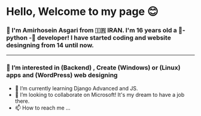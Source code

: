 <head>
  <link href="style.css" rel="stylesheet">
</head>

<h1>Hello, Welcome to my page 😊</h1>
<h3>👋 I'm Amirhosein Asgari from 🇮🇷 IRAN. I'm 16 years old a 🐍- python -🐍 developer! I have started coding and website desingning from 14 until now.</h3>
<hr>
<h3>👀 I’m interested in (Backend)	, Create (Windows) or (Linux) apps and (WordPress) web designing</h3>

- 🌱 I’m currently learning Django Advanced and JS. 
- 💞️ I’m looking to collaborate on Microsoft! It's my dream to have a job there. 
- 📫 How to reach me ...

<!---
AmirAs-2008/AmirAs-2008 is a ✨ special ✨ repository because its `README.md` (this file) appears on your GitHub profile.
You can click the Preview link to take a look at your changes.
--->
